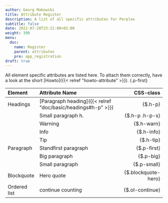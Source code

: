 ```yaml
---
author: Georg Makowski
title: Attribute Register
description: A list of all specific attributes for Perplex
subtitle: false
date: 2022-07-20T23:21:00+02:00 
weight: 390
menu:
  doc:
    name: Register
    parent: attributes
    pre: app_registration
draft: true
---
```


All element specific attributes are listed here. To attach them correctly, have a look at the short [Howto]({{< relref "howto-attribute" >}}).
{.p-first} <!--more-->

|Element    | Attribute Name | CSS-class |
|:----------|:--------|-------:|
| Headings  | [Paragraph heading]({{< relref "doc/basic/headings#h-p" >}}) | {$.h-p} |
| | Small paragraph h. | {$.h-p .h-p-s} |
| | Warning | {$.h-warn} |
| | Info | {$.h-info} |
| | Tip | {$.h-tip} |
| Paragraph | Standfirst paragraph | {$.p-first} |
| | Big paragraph | {$.p-big} |
| | Small paragraph | {$.p-small} |
| Blockquote | Hero quote | {$.blockquote-hero} |
| Ordered list | continue counting | {$.ol-continue} |
